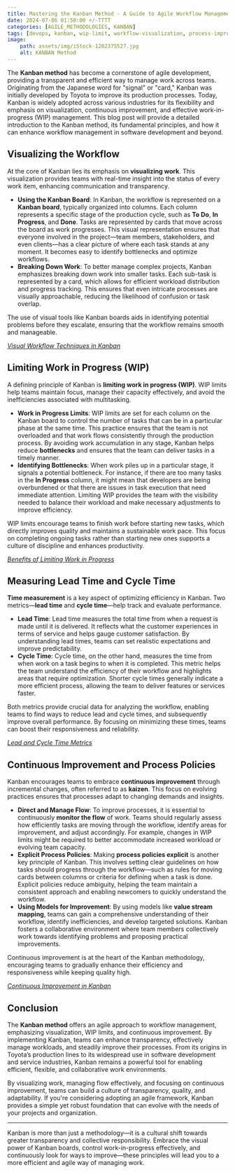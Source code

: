 ```yaml
---
title: Mastering the Kanban Method - A Guide to Agile Workflow Management 
date: 2024-07-06 01:50:00 +/-TTTT
categories: [AGILE_METHODOLOGIES, KANBAN]
tags: [devops, kanban, wip-limit, workflow-visualization, process-improvement, agile-methodology]
image:
    path: assets/img/iStock-1282375527.jpg 
    alt: KANBAN Method
---
```


The **Kanban method** has become a cornerstone of agile development, providing a transparent and efficient way to manage work across teams. Originating from the Japanese word for "signal" or "card," Kanban was initially developed by Toyota to improve its production processes. Today, Kanban is widely adopted across various industries for its flexibility and emphasis on visualization, continuous improvement, and effective work-in-progress (WIP) management. This blog post will provide a detailed introduction to the Kanban method, its fundamental principles, and how it can enhance workflow management in software development and beyond.

## Visualizing the Workflow

At the core of Kanban lies its emphasis on **visualizing work**. This visualization provides teams with real-time insight into the status of every work item, enhancing communication and transparency.

- **Using the Kanban Board**: In Kanban, the workflow is represented on a **Kanban board**, typically organized into columns. Each column represents a specific stage of the production cycle, such as **To Do**, **In Progress**, and **Done**. Tasks are represented by cards that move across the board as work progresses. This visual representation ensures that everyone involved in the project—team members, stakeholders, and even clients—has a clear picture of where each task stands at any moment. It becomes easy to identify bottlenecks and optimize workflows.
- **Breaking Down Work**: To better manage complex projects, Kanban emphasizes breaking down work into smaller tasks. Each sub-task is represented by a card, which allows for efficient workload distribution and progress tracking. This ensures that even intricate processes are visually approachable, reducing the likelihood of confusion or task overlap.

The use of visual tools like Kanban boards aids in identifying potential problems before they escalate, ensuring that the workflow remains smooth and manageable.

*[Visual Workflow Techniques in Kanban](https://kanbantool.com/kanban-guide/kanban-fundamentals/visualize-the-workflow)*

## Limiting Work in Progress (WIP)

A defining principle of Kanban is **limiting work in progress (WIP)**. WIP limits help teams maintain focus, manage their capacity effectively, and avoid the inefficiencies associated with multitasking.

- **Work in Progress Limits**: WIP limits are set for each column on the Kanban board to control the number of tasks that can be in a particular phase at the same time. This practice ensures that the team is not overloaded and that work flows consistently through the production process. By avoiding work accumulation in any stage, Kanban helps reduce **bottlenecks** and ensures that the team can deliver tasks in a timely manner.
- **Identifying Bottlenecks**: When work piles up in a particular stage, it signals a potential bottleneck. For instance, if there are too many tasks in the **In Progress** column, it might mean that developers are being overburdened or that there are issues in task execution that need immediate attention. Limiting WIP provides the team with the visibility needed to balance their workload and make necessary adjustments to improve efficiency.

WIP limits encourage teams to finish work before starting new tasks, which directly improves quality and maintains a sustainable work pace. This focus on completing ongoing tasks rather than starting new ones supports a culture of discipline and enhances productivity.

*[Benefits of Limiting Work in Progress](https://www.atlassian.com/agile/kanban/wip-limits#:~:text=WIP%20limits%20improve%20throughput%20and,make%20blockers%20and%20bottlenecks%20visible.)*

## Measuring Lead Time and Cycle Time

**Time measurement** is a key aspect of optimizing efficiency in Kanban. Two metrics—**lead time** and **cycle time**—help track and evaluate performance.

- **Lead Time**: Lead time measures the total time from when a request is made until it is delivered. It reflects what the customer experiences in terms of service and helps gauge customer satisfaction. By understanding lead times, teams can set realistic expectations and improve predictability.
- **Cycle Time**: Cycle time, on the other hand, measures the time from when work on a task begins to when it is completed. This metric helps the team understand the efficiency of their workflow and highlights areas that require optimization. Shorter cycle times generally indicate a more efficient process, allowing the team to deliver features or services faster.

Both metrics provide crucial data for analyzing the workflow, enabling teams to find ways to reduce lead and cycle times, and subsequently improve overall performance. By focusing on minimizing these times, teams can boost their responsiveness and reliability.

*[Lead and Cycle Time Metrics](https://medium.com/the-liberators/experiment-measure-lead-and-cycle-time-2caca83155e2)*

## Continuous Improvement and Process Policies

Kanban encourages teams to embrace **continuous improvement** through incremental changes, often referred to as **kaizen**. This focus on evolving practices ensures that processes adapt to changing demands and insights.

- **Direct and Manage Flow**: To improve processes, it is essential to continuously **monitor the flow** of work. Teams should regularly assess how efficiently tasks are moving through the workflow, identify areas for improvement, and adjust accordingly. For example, changes in WIP limits might be required to better accommodate increased workload or evolving team capacity.
- **Explicit Process Policies**: Making **process policies explicit** is another key principle of Kanban. This involves setting clear guidelines on how tasks should progress through the workflow—such as rules for moving cards between columns or criteria for defining when a task is done. Explicit policies reduce ambiguity, helping the team maintain a consistent approach and enabling newcomers to quickly understand the workflow.
- **Using Models for Improvement**: By using models like **value stream mapping**, teams can gain a comprehensive understanding of their workflow, identify inefficiencies, and develop targeted solutions. Kanban fosters a collaborative environment where team members collectively work towards identifying problems and proposing practical improvements.

Continuous improvement is at the heart of the Kanban methodology, encouraging teams to gradually enhance their efficiency and responsiveness while keeping quality high.

*[Continuous Improvement in Kanban](https://kanbanzone.com/resources/kanban/process-improvement/)*

## Conclusion

The **Kanban method** offers an agile approach to workflow management, emphasizing visualization, WIP limits, and continuous improvement. By implementing Kanban, teams can enhance transparency, effectively manage workloads, and steadily improve their processes. From its origins in Toyota’s production lines to its widespread use in software development and service industries, Kanban remains a powerful tool for enabling efficient, flexible, and collaborative work environments.

By visualizing work, managing flow effectively, and focusing on continuous improvement, teams can build a culture of transparency, quality, and adaptability. If you're considering adopting an agile framework, Kanban provides a simple yet robust foundation that can evolve with the needs of your projects and organization.

---

Kanban is more than just a methodology—it is a cultural shift towards greater transparency and collective responsibility. Embrace the visual power of Kanban boards, control work-in-progress effectively, and continuously look for ways to improve—these principles will lead you to a more efficient and agile way of managing work.